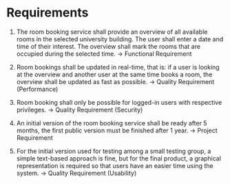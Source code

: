 # Requirements

1. The room booking service shall provide an overview of all available rooms in 
the selected university building. The user shall enter a date and time of their
interest. The overview shall mark the rooms that are occupied during the 
selected time.
&rarr; Functional Requirement

2. Room bookings shall be updated in real-time, that is: 
if a user is looking at the overview and another user at the same time books a
room, the overview shall be updated as fast as possible.
&rarr; Quality Requirement (Performance)

3. Room booking shall only be possible for logged-in users with respective
privileges.
&rarr; Quality Requirement (Security)

4. An initial version of the room booking service shall be ready after 5 months,
the first public version must be finished after 1 year.
&rarr; Project Requirement

5. For the initial version used for testing among a small testing group, a 
simple text-based approach is fine, but for the final product, a graphical 
representation is required so that users have an easier time using the system.
&rarr; Quality Requirement (Usability)


